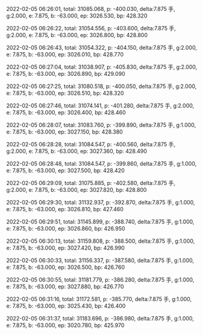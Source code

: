 2022-02-05 06:26:01, total: 31085.068, p: -400.030, delta:7.875 手, g:2.000, e: 7.875, b: -63.000, ep: 3026.530, bp: 428.320

2022-02-05 06:26:22, total: 31054.556, p: -403.600, delta:7.875 手, g:2.000, e: 7.875, b: -63.000, ep: 3026.800, bp: 428.800

2022-02-05 06:26:43, total: 31054.322, p: -404.150, delta:7.875 手, g:2.000, e: 7.875, b: -63.000, ep: 3026.010, bp: 428.770

2022-02-05 06:27:04, total: 31038.907, p: -405.830, delta:7.875 手, g:2.000, e: 7.875, b: -63.000, ep: 3026.890, bp: 429.090

2022-02-05 06:27:25, total: 31080.518, p: -400.050, delta:7.875 手, g:2.000, e: 7.875, b: -63.000, ep: 3026.510, bp: 428.320

2022-02-05 06:27:46, total: 31074.141, p: -401.280, delta:7.875 手, g:2.000, e: 7.875, b: -63.000, ep: 3026.400, bp: 428.460

2022-02-05 06:28:07, total: 31083.760, p: -399.890, delta:7.875 手, g:1.000, e: 7.875, b: -63.000, ep: 3027.150, bp: 428.380

2022-02-05 06:28:28, total: 31084.547, p: -400.560, delta:7.875 手, g:2.000, e: 7.875, b: -63.000, ep: 3027.360, bp: 428.490

2022-02-05 06:28:48, total: 31084.547, p: -399.860, delta:7.875 手, g:1.000, e: 7.875, b: -63.000, ep: 3027.500, bp: 428.420

2022-02-05 06:29:09, total: 31075.885, p: -402.580, delta:7.875 手, g:2.000, e: 7.875, b: -63.000, ep: 3027.820, bp: 428.800

2022-02-05 06:29:30, total: 31132.937, p: -392.870, delta:7.875 手, g:1.000, e: 7.875, b: -63.000, ep: 3026.810, bp: 427.460

2022-02-05 06:29:51, total: 31145.899, p: -388.740, delta:7.875 手, g:1.000, e: 7.875, b: -63.000, ep: 3026.860, bp: 426.950

2022-02-05 06:30:13, total: 31159.808, p: -388.500, delta:7.875 手, g:1.000, e: 7.875, b: -63.000, ep: 3027.420, bp: 426.990

2022-02-05 06:30:33, total: 31156.337, p: -387.580, delta:7.875 手, g:1.000, e: 7.875, b: -63.000, ep: 3026.500, bp: 426.760

2022-02-05 06:30:55, total: 31181.779, p: -386.280, delta:7.875 手, g:1.000, e: 7.875, b: -63.000, ep: 3027.880, bp: 426.770

2022-02-05 06:31:16, total: 31172.581, p: -385.770, delta:7.875 手, g:1.000, e: 7.875, b: -63.000, ep: 3025.430, bp: 426.400

2022-02-05 06:31:37, total: 31183.696, p: -386.980, delta:7.875 手, g:1.000, e: 7.875, b: -63.000, ep: 3020.780, bp: 425.970
